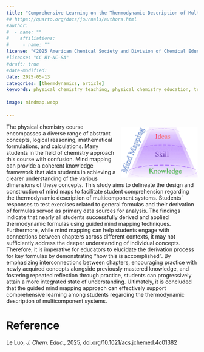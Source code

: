 ```yaml
---
title: "Comprehensive Learning on the Thermodynamic Description of Multicomponent Systems: A Guided Mind Mapping Approach"
## https://quarto.org/docs/journals/authors.html
#author:
#  - name: ""
#    affiliations:
#     - name: ""
license: "©2025 American Chemical Society and Division of Chemical Education, Inc."
#license: "CC BY-NC-SA"
#draft: true
#date-modified:
date: 2025-05-13
categories: [thermdynamics, article]
keywords: physical chemistry teaching, physical chemistry education, teaching resources, thermodynamics, mind mapping, multi-component systems

image: mindmap.webp

---
```

<img src="mindmap.webp" width="40%" align="right" style="padding: 10px 0px 0px 10px;"/>

The physical chemistry course encompasses a diverse range of abstract concepts, logical reasoning, mathematical formulations, and calculations. Many students in the field of chemistry approach this course with confusion. Mind mapping can provide a coherent knowledge framework that aids students in achieving a clearer understanding of the various dimensions of these concepts. This study aims to delineate the design and construction of mind maps to facilitate student comprehension regarding the thermodynamic description of multicomponent systems. Students’ responses to test exercises related to general formulas and their derivation of formulas served as primary data sources for analysis. The findings indicate that nearly all students successfully derived and applied thermodynamic formulas using guided mind mapping techniques. Furthermore, while mind mapping can help students engage with connections between chapters across different contexts, it may not sufficiently address the deeper understanding of individual concepts. Therefore, it is imperative for educators to elucidate the derivation process for key formulas by demonstrating “how this is accomplished”. By emphasizing interconnections between chapters, encouraging practice with newly acquired concepts alongside previously mastered knowledge, and fostering repeated reflection through practice, students can progressively attain a more integrated state of understanding. Ultimately, it is concluded that the guided mind mapping approach can effectively support comprehensive learning among students regarding the thermodynamic description of multicomponent systems.


# Reference

Le Luo, *J. Chem. Educ.*, 2025, [doi.org/10.1021/acs.jchemed.4c01382](https://doi.org/10.1021/acs.jchemed.4c01382)

